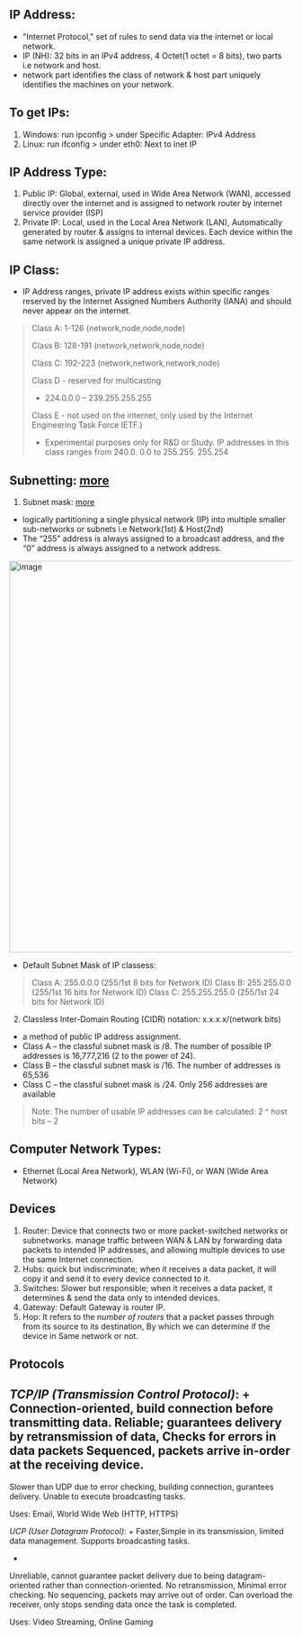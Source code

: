 ## IP Address:
- "Internet Protocol," set of rules to send data via the internet or local network.
- IP (NH): 32 bits in an IPv4 address, 4 Octet(1 octet = 8 bits), two parts i.e network and host.
- network part identifies the class of network & host part uniquely identifies the machines on your network.

## To get IPs:
1. Windows: run ipconfig > under Specific Adapter: IPv4 Address
2. Linux: run ifconfig > under eth0: Next to inet IP

## IP Address Type:
1. Public IP: Global, external, used in  Wide Area Network (WAN), accessed directly over the internet and is assigned to network router by internet service provider (ISP)
2. Private IP: Local, used in the Local Area Network (LAN), Automatically generated by router & assigns to internal devices. Each device within the same network is assigned a unique private IP address.


## IP Class: 
- IP Address ranges, private IP address exists within specific ranges reserved by the Internet Assigned Numbers Authority (IANA) and should never appear on the internet. 
> Class A: 1-126 (network,node,node,node)
> 
> Class B: 128-191 (network,network,node,node)
> 
> Class C: 192-223 (network,network,network,node)
> 
> Class D - reserved for multicasting
> - 224.0.0.0 – 239.255.255.255
> 
> Class E - not used on the internet, only used by the Internet Engineering Task Force IETF.)
> - Experimental purposes only for R&D or Study. IP addresses in this class ranges from 240.0. 0.0 to 255.255. 255.254


## Subnetting: [more](https://avinetworks.com/glossary/subnet-mask/)
1. Subnet mask: [more](http://www.steves-internet-guide.com/subnetting-subnet-masks-explained/#:~:text=A%20class%20C%20network%20would,24%20following%20the%20IP%20address.)
- logically partitioning a single physical network (IP) into multiple smaller sub-networks or subnets i.e Network(1st) & Host(2nd)
- The “255” address is always assigned to a broadcast address, and the “0” address is always assigned to a network address.

<img width="696" alt="image" src="https://user-images.githubusercontent.com/40174034/214025494-2aaca0ce-a07a-4f64-bbc6-d028effc02c8.png">


- Default Subnet Mask of IP classess:
> Class A: 255.0.0.0 (255/1st 8 bits for Network ID)
> Class B: 255.255.0.0 (255/1st 16 bits for Network ID)
> Class C: 255.255.255.0 (255/1st 24 bits for Network ID)

2. Classless Inter-Domain Routing (CIDR) notation: x.x.x.x/(network bits)
- a method of public IP address assignment.
- Class A – the classful subnet mask is /8. The number of possible IP addresses is 16,777,216 (2 to the power of 24).
- Class B – the classful subnet mask is /16. The number of addresses is 65,536
- Class C – the classful subnet mask is /24. Only 256 addresses are available
> Note: The number of usable IP addresses can be calculated: 2 ^ host bits – 2

## Computer Network Types:
- Ethernet (Local Area Network), WLAN (Wi-Fi), or WAN (Wide Area Network)


## Devices
1. Router: Device that connects two or more packet-switched networks or subnetworks. manage traffic between WAN & LAN by forwarding data packets to intended IP addresses, and allowing multiple devices to use the same Internet connection.
2. Hubs: quick but indiscriminate; when it receives a data packet, it will copy it and send it to every device connected to it.
3. Switches: Slower but responsible; when it receives a data packet, it determines & send the data only to intended devices.
4. Gateway: Default Gateway is router IP.
5. Hop: It refers to the *number of routers* that a packet passes through from its source to its destination, By which we can determine if the device in Same network or not.


## Protocols
*TCP/IP (Transmission Control Protocol)*:
+
Connection-oriented, build connection before transmitting data.
Reliable; guarantees delivery by retransmission of data, Checks for errors in data packets
Sequenced, packets arrive in-order at the receiving device.
-
Slower than UDP due to error checking, building connection, gurantees delivery.
Unable to execute broadcasting tasks.

Uses: Email, World Wide Web (HTTP, HTTPS)


*UCP (User Datagram Protocol)*:
+
Faster,Simple in its transmission, limited data management.
Supports broadcasting tasks.

-
Unreliable, cannot guarantee packet delivery due to being datagram-oriented rather than connection-oriented.
No retransmission, Minimal error checking.
No sequencing, packets may arrive out of order.
Can overload the receiver, only stops sending data once the task is completed.

Uses: Video Streaming, Online Gaming
